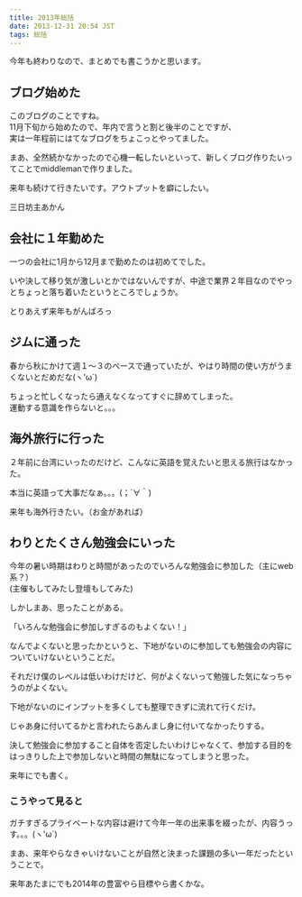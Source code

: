 ```yaml
---
title: 2013年総括
date: 2013-12-31 20:54 JST
tags: 総括
---
```


今年も終わりなので、まとめでも書こうかと思います。

## ブログ始めた

このブログのことですね。  
11月下旬から始めたので、年内で言うと割と後半のことですが、  
実は一年程前にはてなブログをちょこっとやってました。

まあ、全然続かなかったので心機一転したいといって、新しくブログ作りたいってことでmiddlemanで作りました。

来年も続けて行きたいです。アウトプットを癖にしたい。

三日坊主あかん


## 会社に１年勤めた

一つの会社に1月から12月まで勤めたのは初めてでした。

いや決して移り気が激しいとかではないんですが、中途で業界２年目なのでやっとちょっと落ち着いたというところでしょうか。

とりあえず来年もがんばろっ

## ジムに通った

春から秋にかけて週１〜３のペースで通っていたが、やはり時間の使い方がうまくないとだめだな(ヽ'ω`)

ちょっと忙しくなったら通えなくなってすぐに辞めてしまった。  
運動する意識を作らないと。。。


## 海外旅行に行った

２年前に台湾にいったのだけど、こんなに英語を覚えたいと思える旅行はなかった。

本当に英語って大事だなぁ。。。(；´∀｀)

来年も海外行きたい。（お金があれば）


## わりとたくさん勉強会にいった

今年の暑い時期はわりと時間があったのでいろんな勉強会に参加した（主にweb系？）  
(主催もしてみたし登壇もしてみた)


しかしまあ、思ったことがある。

「いろんな勉強会に参加しすぎるのもよくない！」

なんでよくないと思ったかというと、下地がないのに参加しても勉強会の内容についていけないということだ。

それだけ僕のレベルは低いわけだけど、何がよくないって勉強した気になっちゃうのがよくない。

下地がないのにインプットを多くしても整理できずに流れて行くだけ。

じゃあ身に付いてるかと言われたらあんまし身に付いてなかったりする。

決して勉強会に参加すること自体を否定したいわけじゃなくて、参加する目的をはっきりした上で参加しないと時間の無駄になってしまうと思った。

来年にでも書く。



### こうやって見ると

ガチすぎるプライベートな内容は避けて今年一年の出来事を綴ったが、内容うっす。。。(ヽ'ω`)

まあ、来年やらなきゃいけないことが自然と決まった課題の多い一年だったということで。

来年あたまにでも2014年の豊富やら目標やら書くかな。
